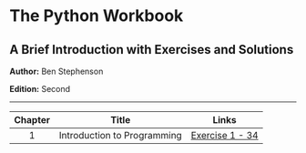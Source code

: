 # The Python Workbook
## A Brief Introduction with Exercises and Solutions

**Author:** Ben Stephenson

**Edition:** Second

---

| Chapter | Title | Links |
| :---: | ------------- | ------------- |
| 1 | Introduction to Programming | [Exercise 1 - 34](https://github.com/chyneyee/Nothing-Better-To-Do/tree/main/Python/The-Python-Workbook/Chapter01) |
